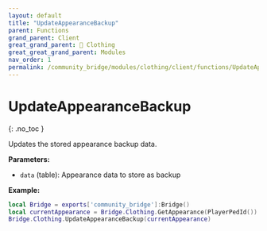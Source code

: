 ```yaml
---
layout: default
title: "UpdateAppearanceBackup"
parent: Functions
grand_parent: Client
great_grand_parent: 👔 Clothing
great_great_grand_parent: Modules
nav_order: 1
permalink: /community_bridge/modules/clothing/client/functions/UpdateAppearanceBackup/
---
```


# UpdateAppearanceBackup
{: .no_toc }

Updates the stored appearance backup data.

**Parameters:**
- `data` (table): Appearance data to store as backup

**Example:**
```lua
local Bridge = exports['community_bridge']:Bridge()
local currentAppearance = Bridge.Clothing.GetAppearance(PlayerPedId())
Bridge.Clothing.UpdateAppearanceBackup(currentAppearance)
```